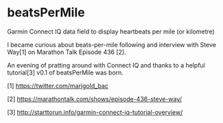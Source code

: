 # beatsPerMile
Garmin Connect IQ data field to display heartbeats per mile (or kilometre)

I became curious about beats-per-mile following and interview with Steve Way[1] on Marathon Talk Episode 436 [2].

An evening of pratting around with Connect IQ and thanks to a helpful tutorial[3] v0.1 of beatsPerMile was born.


[1] https://twitter.com/marigold_bac

[2] https://marathontalk.com/shows/episode-436-steve-way/

[3] http://starttorun.info/garmin-connect-iq-tutorial-overview/
